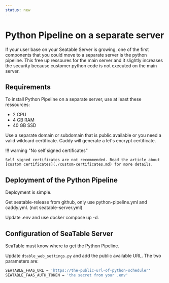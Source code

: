 ```yaml
---
status: new
---
```


# Python Pipeline on a separate server

If your user base on your Seatable Server is growing, one of the first components that you could move to a separate server is the python pipeline. This free up ressoures for the main server and it slightly increases the security because customer python code is not executed on the main server.

## Requirements

To install Python Pipeline on a separate server, use at least these ressources:

- 2 CPU
- 4 GB RAM
- 40 GB SSD

Use a separate domain or subdomain that is public available or you need a valid wildcard certificate.
Caddy will generate a let's encrypt certificate.

!!! warning "No self signed certificates"

    Self signed certificates are not recommended. Read the article about [custom certificates](./custom-certificates.md) for more details.

## Deployment of the Python Pipeline

Deployment is simple.

Get seatable-release from github, only use python-pipeline.yml and caddy.yml. (not seatable-server.yml)

Update .env and use docker compose up -d.

## Configuration of SeaTable Server

SeaTable must know where to get the Python Pipeline.

Update `dtable_web_settings.py` and add the public available URL. The two parameters are:

```bash
SEATABLE_FAAS_URL = 'https://the-public-url-of-python-scheduler'
SEATABLE_FAAS_AUTH_TOKEN = 'the secret from your .env'
```
